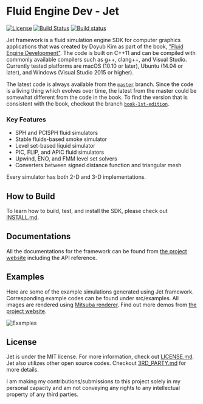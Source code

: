 # Fluid Engine Dev - Jet

[![License](http://img.shields.io/:license-mit-blue.svg)](LICENSE.md) [![Build Status](https://travis-ci.org/doyubkim/fluid-engine-dev.svg?branch=master)](https://travis-ci.org/doyubkim/fluid-engine-dev) [![Build status](https://ci.appveyor.com/api/projects/status/kulihlhy43vbwou6/branch/master?svg=true)](https://ci.appveyor.com/project/doyubkim/fluid-engine-dev/branch/master)

Jet framework is a fluid simulation engine SDK for computer graphics applications that was created by Doyub Kim as part of the book, ["Fluid Engine Development"](https://www.crcpress.com/Fluid-Engine-Development/Kim/p/book/9781498719926). The code is built on C++11 and can be compiled with commonly available compilers such as g++, clang++, and Visual Studio. Currently tested platforms are macOS (10.10 or later), Ubuntu (14.04 or later), and Windows (Visual Studio 2015 or higher).

The latest code is always available from the [`master`](https://github.com/doyubkim/fluid-engine-dev/tree/master) branch. Since the code is a living thing which evolves over time, the latest from the master could be somewhat different from the code in the book. To find the version that is consistent with the book, checkout the branch [`book-1st-edition`](https://github.com/doyubkim/fluid-engine-dev/tree/book-1st-edition).

### Key Features
* SPH and PCISPH fluid simulators
* Stable fluids-based smoke simulator
* Level set-based liquid simulator
* PIC, FLIP, and APIC fluid simulators
* Upwind, ENO, and FMM level set solvers
* Converters between signed distance function and triangular mesh

Every simulator has both 2-D and 3-D implementations.

## How to Build

To learn how to build, test, and install the SDK, please check out [INSTALL.md](https://github.com/doyubkim/fluid-engine-dev/blob/master/INSTALL.md).

## Documentations

All the documentations for the framework can be found from [the project website](http://doyubkim.github.io/fluid-engine-dev/documentation/) including the API reference.

## Examples

Here are some of the example simulations generated using Jet framework. Corresponding example codes can be found under src/examples. All images are rendered using [Mitsuba renderer](https://www.mitsuba-renderer.org/). Find out more demos from [the project website](http://doyubkim.github.io/fluid-engine-dev/examples/).

![Examples](https://github.com/doyubkim/fluid-engine-dev/raw/master/doc/img/examples.png "Examples")

## License

Jet is under the MIT license. For more information, check out [LICENSE.md](https://github.com/doyubkim/fluid-engine-dev/blob/master/LICENSE.md). Jet also utilizes other open source codes. Checkout [3RD_PARTY.md](https://github.com/doyubkim/fluid-engine-dev/blob/master/3RD_PARTY.md) for more details.

I am making my contributions/submissions to this project solely in my personal capacity and am not conveying any rights to any intellectual property of any third parties.
